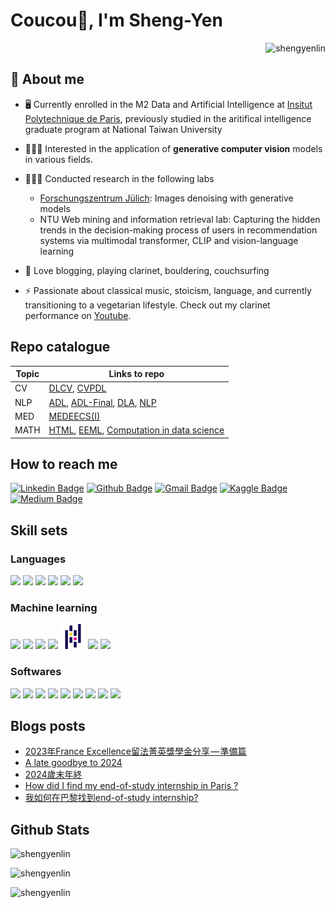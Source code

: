 <h1 align="left">Coucou👋, I'm Sheng-Yen</h1>

<p align="right"> <img src="https://komarev.com/ghpvc/?username=shengyenlin&label=Profile%20views&color=0e75b6&style=flat" alt="shengyenlin" /> </p>

## :book: About me

- 🖥 Currently enrolled in the M2 Data and Artificial Intelligence at [Insitut Polytechnique de Paris](https://www.ip-paris.fr/), previously studied in the aritifical intelligence graduate program at National Taiwan University
- 🧑🏼‍💻 Interested in the application of **generative computer vision** models in various fields.

- 🧑🏼‍🔬 Conducted research in the following labs
    - [Forschungszentrum Jülich](https://www.fz-juelich.de/de): Images denoising with generative models
    - NTU Web mining and information retrieval lab: Capturing the hidden trends in the decision-making process of users in recommendation systems via multimodal transformer, CLIP and vision-language learning


- 💫 Love blogging, playing clarinet, bouldering, couchsurfing 

- ⚡ Passionate about classical music, stoicism, language, and currently transitioning to a vegetarian lifestyle. Check out my clarinet performance on [Youtube](https://www.youtube.com/playlist?list=PLhyJ8UTuqvF6Imd5iRL9TFxVs2-0tzpxE).

<left>

## Repo catalogue
|       Topic          | Links to repo |
|---|---|
|       CV          |  [DLCV](https://github.com/shengyenlin/Deep-learning-computer-vision-2022-Fall), [CVPDL](https://github.com/shengyenlin/Computer-vision-practice-with-deep-learning-2023-Spring) |  
|       NLP          | [ADL](https://github.com/shengyenlin/Advanced-deep-learning-natural-language-processing-2022-Fall), [ADL-Final](https://github.com/shengyenlin/Advanced-deep-learning-final-project-2022-Fall), [DLA](https://github.com/shengyenlin/Deep-learning-application-NLP-2021-Fall), [NLP](https://github.com/shengyenlin/Natural-Language-Processing-2023-Spring)  |  
|       MED          |  [MEDEECS(I)](https://github.com/shengyenlin/MEDEECS-I-2022-Fall) | 
|       MATH         |  [HTML](https://github.com/shengyenlin/Machine-Learning-HTML-2021-Fall), [EEML](https://github.com/shengyenlin/Machine-Learning-EEML-2021-Fall), [Computation in data science](https://github.com/shengyenlin/Computation-In-Data-Science-2021-Fall) | 
</left>

## How to reach me

[![Linkedin Badge](https://img.shields.io/badge/-shangyenglin-0072b1?style=flat&logo=Linkedin&logoColor=white&link=https://www.linkedin.com/in/shangyenglin/)](https://www.linkedin.com/in/shangyenglin/) 
[![Github Badge](https://img.shields.io/badge/-shengyenlin-grey?style=flat&logo=github&logoColor=white&link=https://github.com/shengyenlin/)](https://www.github.com/shengyenlin/) 
[![Gmail Badge](https://img.shields.io/badge/-shengyenlin0501@gmail.com-c14438?style=flat&logo=Gmail&logoColor=white&link=mailto:shengyenlin0501@gmail.com)](mailto:shengyenlin0501@gmail.com) [![Kaggle Badge](https://img.shields.io/badge/kaggle-%2344BAE8.svg?&style=for-the-badge&logo=kaggle&logoColor=white)](https://www.kaggle.com/martinshengyenlin)
[![Medium Badge](https://img.shields.io/badge/medium-%23292929.svg?&style=for-the-badge&logo=medium&logoColor=white)](https://medium.com/martins-blog)

## Skill sets  

### Languages
<code><img height="40" src="https://profilinator.rishav.dev/skills-assets/c-original.svg"></code>
<code><img height="40" src="https://profilinator.rishav.dev/skills-assets/cplusplus-original.svg"></code>
<code><img height="40" src="https://profilinator.rishav.dev/skills-assets/python-original.svg"></code>
<code><img height="40" src="https://profilinator.rishav.dev/skills-assets/r.svg"></code>
<code><img height="40" src="https://profilinator.rishav.dev/skills-assets/mysql-original-wordmark.svg"></code>
<code><img height="40" src="https://profilinator.rishav.dev/skills-assets/postgresql-original-wordmark.svg"></code>

### Machine learning

<code><img height="40" src="https://profilinator.rishav.dev/skills-assets/opencv-icon.svg"></code>
<code><img height="40" src="https://profilinator.rishav.dev/skills-assets/keras.png"></code>
<code><img height="40" src="https://profilinator.rishav.dev/skills-assets/tensorflow-icon.svg"></code>
<code><img height="40" src="https://profilinator.rishav.dev/skills-assets/pytorch-icon.svg"></code>
<code><img height="40" src="https://raw.githubusercontent.com/devicons/devicon/2ae2a900d2f041da66e950e4d48052658d850630/icons/pandas/pandas-original.svg"></code>
<code><img height="40" src="https://upload.wikimedia.org/wikipedia/commons/0/05/Scikit_learn_logo_small.svg"></code>
<code><img height="40" src="https://seaborn.pydata.org/_images/logo-mark-lightbg.svg"></code>

### Softwares

<code><img height="40" src="https://profilinator.rishav.dev/skills-assets/microsoft_azure-icon.svg"></code>
<code><img height="40" src="https://profilinator.rishav.dev/skills-assets/linux-original.svg"></code>
<code><img height="40" src="https://profilinator.rishav.dev/skills-assets/docker-original-wordmark.svg"></code>
<code><img height="40" src="https://profilinator.rishav.dev/skills-assets/google_cloud-icon.svg"></code>
<code><img height="40" src="https://profilinator.rishav.dev/skills-assets/apache_hadoop-icon.svg"></code>
<code><img height="40" src="https://profilinator.rishav.dev/skills-assets/amazonwebservices-original-wordmark.svg"></code>
<code><img height="40" src="https://profilinator.rishav.dev/skills-assets/git-scm-icon.svg"></code>
<code><img height="40" src="https://profilinator.rishav.dev/skills-assets/powershell.png"></code>
<code><img height="40" src="https://profilinator.rishav.dev/skills-assets/gnu_bash-icon.svg"></code>

## Blogs posts
<!-- BLOG-POST-LIST:START -->
- [2023年France Excellence留法菁英獎學金分享 — 準備篇](https://medium.com/martins-blog/2023%E5%B9%B4france-excellence%E7%95%99%E6%B3%95%E8%8F%81%E8%8B%B1%E7%8D%8E%E5%AD%B8%E9%87%91%E5%88%86%E4%BA%AB-%E6%BA%96%E5%82%99%E7%AF%87-97044dd0e795?source=rss-21598c897135------2)
- [A late goodbye to 2024](https://medium.com/martins-blog/a-late-goodbye-to-2024-b50b8cb29403?source=rss-21598c897135------2)
- [2024歲末年終](https://medium.com/martins-blog/2024%E6%AD%B2%E6%9C%AB%E5%B9%B4%E7%B5%82-6647d24043ee?source=rss-21598c897135------2)
- [How did I find my end-of-study internship in Paris ?](https://medium.com/martins-blog/how-did-i-find-my-end-of-study-internship-in-paris-c5a7d2b29050?source=rss-21598c897135------2)
- [我如何在巴黎找到end-of-study internship?](https://medium.com/martins-blog/%E6%88%91%E5%A6%82%E4%BD%95%E5%9C%A8%E5%B7%B4%E9%BB%8E%E6%89%BE%E5%88%B0end-of-study-internship-de23d5104d08?source=rss-21598c897135------2)
<!-- BLOG-POST-LIST:END -->

## Github Stats
<p><img src="https://github-readme-stats.vercel.app/api/top-langs?username=shengyenlin&show_icons=true&locale=en&layout=compact" alt="shengyenlin" />

<p><img src="https://github-readme-stats.vercel.app/api?username=shengyenlin&show_icons=true&locale=en" alt="shengyenlin"/>

<p><img src="https://github-readme-streak-stats.herokuapp.com/?user=shengyenlin&" alt="shengyenlin"/>

